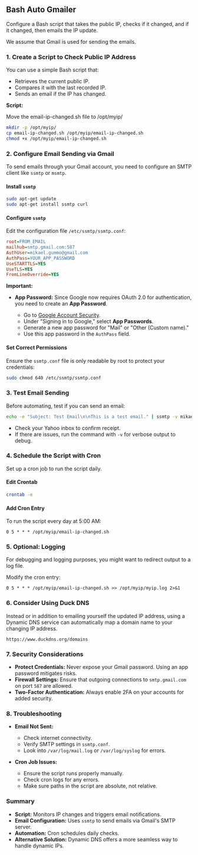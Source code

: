 ## Bash Auto Gmailer

Configure a Bash script that takes the public IP, checks if it changed, and if it changed, then emails the IP update.

We assume that Gmail is used for sending the emails.

### **1. Create a Script to Check Public IP Address**

You can use a simple Bash script that:

- Retrieves the current public IP.
- Compares it with the last recorded IP.
- Sends an email if the IP has changed.

**Script:**

Move the email-ip-changed.sh file to /opt/myip/

```bash
mkdir -p /opt/myip/
cp email-ip-changed.sh /opt/myip/email-ip-changed.sh
chmod +x /opt/myip/email-ip-changed.sh
```

### **2. Configure Email Sending via Gmail**

To send emails through your Gmail account, you need to configure an SMTP client like `ssmtp` or `msmtp`.

#### **Install `ssmtp`**

```bash
sudo apt-get update
sudo apt-get install ssmtp curl
```

#### **Configure `ssmtp`**

Edit the configuration file `/etc/ssmtp/ssmtp.conf`:

```ini
root=FROM_EMAIL
mailhub=smtp.gmail.com:587
AuthUser=mikael.gummo@gmail.com
AuthPass=YOUR_APP_PASSWORD
UseSTARTTLS=YES
UseTLS=YES
FromLineOverride=YES
```

**Important:**

- **App Password:** Since Google now requires OAuth 2.0 for authentication, you need to create an **App Password**.

  - Go to [Google Account Security](https://myaccount.google.com/security).
  - Under "Signing in to Google," select **App Passwords**.
  - Generate a new app password for "Mail" or "Other (Custom name)."
  - Use this app password in the `AuthPass` field.

#### **Set Correct Permissions**

Ensure the `ssmtp.conf` file is only readable by root to protect your credentials:

```bash
sudo chmod 640 /etc/ssmtp/ssmtp.conf
```

### **3. Test Email Sending**

Before automating, test if you can send an email:

```bash
echo -e "Subject: Test Email\n\nThis is a test email." | ssmtp -v mikaelhelin@yahoo.com
```

- Check your Yahoo inbox to confirm receipt.
- If there are issues, run the command with `-v` for verbose output to debug.

### **4. Schedule the Script with Cron**

Set up a cron job to run the script daily.

#### **Edit Crontab**

```bash
crontab -e
```

#### **Add Cron Entry**

To run the script every day at 5:00 AM:

```cron
0 5 * * * /opt/myip/email-ip-changed.sh
```

### **5. Optional: Logging**

For debugging and logging purposes, you might want to redirect output to a log file.

Modify the cron entry:

```cron
0 5 * * * /opt/myip/email-ip-changed.sh >> /opt/myip/myip.log 2>&1
```

### **6. Consider Using Duck DNS**

Instead or in addition to emailing yourself the updated IP address, using a Dynamic DNS service can automatically map a domain name to your changing IP address.

    https://www.duckdns.org/domains

### **7. Security Considerations**

- **Protect Credentials:** Never expose your Gmail password. Using an app password mitigates risks.
- **Firewall Settings:** Ensure that outgoing connections to `smtp.gmail.com` on port `587` are allowed.
- **Two-Factor Authentication:** Always enable 2FA on your accounts for added security.

### **8. Troubleshooting**

- **Email Not Sent:**

  - Check internet connectivity.
  - Verify SMTP settings in `ssmtp.conf`.
  - Look into `/var/log/mail.log` or `/var/log/syslog` for errors.

- **Cron Job Issues:**

  - Ensure the script runs properly manually.
  - Check cron logs for any errors.
  - Make sure paths in the script are absolute, not relative.

### **Summary**

- **Script:** Monitors IP changes and triggers email notifications.
- **Email Configuration:** Uses `ssmtp` to send emails via Gmail's SMTP server.
- **Automation:** Cron schedules daily checks.
- **Alternative Solution:** Dynamic DNS offers a more seamless way to handle dynamic IPs.

